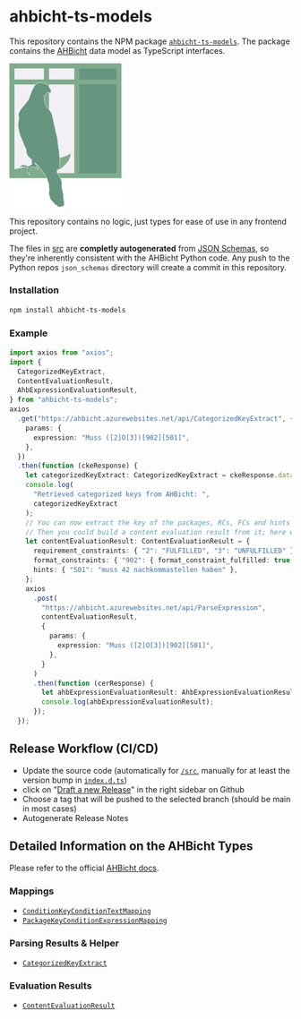 # ahbicht-ts-models

This repository contains the NPM package [`ahbicht-ts-models`](https://www.npmjs.com/package/ahbicht-ts-models). The package contains the [AHBicht](https://github.com/Hochfrequenz/ahbicht) data model as TypeScript interfaces.

<img src="https://raw.githubusercontent.com/Hochfrequenz/ahbicht/main/docs/_static/ahbicht-logo.png" alt="AHBicht Logo" style="width:200px;" />

This repository contains no logic, just types for ease of use in any frontend project.

The files in [src](src/) are **completly autogenerated** from [JSON Schemas](https://github.com/Hochfrequenz/ahbicht/tree/main/json_schemas), so they're inherently consistent with the AHBicht Python code. Any push to the Python repos `json_schemas` directory will create a commit in this repository.

### Installation

```bash
npm install ahbicht-ts-models
```

### Example

```ts
import axios from "axios";
import {
  CategorizedKeyExtract,
  ContentEvaluationResult,
  AhbExpressionEvaluationResult,
} from "ahbicht-ts-models";
axios
  .get("https://ahbicht.azurewebsites.net/api/CategorizedKeyExtract", {
    params: {
      expression: "Muss ([2]O[3])[902][501]",
    },
  })
  .then(function (ckeResponse) {
    let categorizedKeyExtract: CategorizedKeyExtract = ckeResponse.data;
    console.log(
      "Retrieved categorized keys from AHBicht: ",
      categorizedKeyExtract
    );
    // You can now extract the key of the packages, RCs, FCs and hints from the categorized key extract.
    // Then you could build a content evaluation result from it; here we hard code it for simplicity:
    let contentEvaluationResult: ContentEvaluationResult = {
      requirement_constraints: { "2": "FULFILLED", "3": "UNFULFILLED" },
      format_constraints: { "902": { format_constraint_fulfilled: true } },
      hints: { "501": "muss 42 nachkommastellen haben" },
    };
    axios
      .post(
        "https://ahbicht.azurewebsites.net/api/ParseExpression",
        contentEvaluationResult,
        {
          params: {
            expression: "Muss ([2]O[3])[902][501]",
          },
        }
      )
      .then(function (cerResponse) {
        let ahbExpressionEvaluationResult: AhbExpressionEvaluationResult = cerResponse.data;
        console.log(ahbExpressionEvaluationResult);
      });
  });
```

## Release Workflow (CI/CD)

- Update the source code (automatically for [`/src`](/src), manually for at least the version bump in [`index.d.ts`](index.d.ts))
- click on "[Draft a new Release](https://github.com/Hochfrequenz/ahbicht-ts-models/releases/new)" in the right sidebar on Github
- Choose a tag that will be pushed to the selected branch (should be main in most cases)
- Autogenerate Release Notes

## Detailed Information on the AHBicht Types

Please refer to the official [AHBicht docs](https://ahbicht.readthedocs.io/en/latest/api/ahbicht.html).

### Mappings

- [`ConditionKeyConditionTextMapping`](https://ahbicht.readthedocs.io/en/latest/api/ahbicht.html?highlight=ConditionKeyConditionTextMapping#ahbicht.mapping_results.ConditionKeyConditionTextMapping)
- [`PackageKeyConditionExpressionMapping`](https://ahbicht.readthedocs.io/en/latest/api/ahbicht.html?highlight=PackageKeyConditionExpressionMapping#ahbicht.mapping_results.PackageKeyConditionExpressionMapping)

### Parsing Results & Helper

- [`CategorizedKeyExtract`](https://ahbicht.readthedocs.io/en/latest/api/ahbicht.content_evaluation.html#module-ahbicht.content_evaluation.categorized_key_extract)

### Evaluation Results

- [`ContentEvaluationResult`](https://ahbicht.readthedocs.io/en/latest/api/ahbicht.content_evaluation.html?highlight=ContentEvaluationResult#ahbicht.content_evaluation.content_evaluation_result.ContentEvaluationResult)
